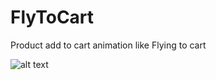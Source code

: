 # FlyToCart
Product add to cart animation like Flying to cart

![alt text](https://github.com/pratik-123/FlyToCart/edit/master/image.png)

